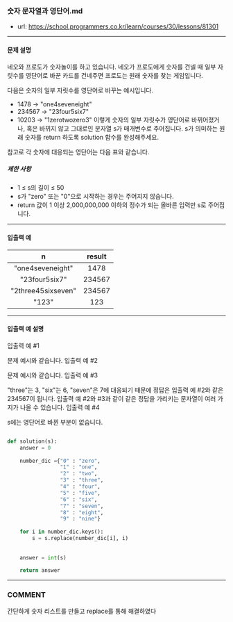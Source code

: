 ### 숫자 문자열과 영단어.md

 - url: https://school.programmers.co.kr/learn/courses/30/lessons/81301
 
 --------
 
#### 문제 설명
네오와 프로도가 숫자놀이를 하고 있습니다. 네오가 프로도에게 숫자를 건넬 때 일부 자릿수를 영단어로 바꾼 카드를 건네주면 프로도는 원래 숫자를 찾는 게임입니다.

다음은 숫자의 일부 자릿수를 영단어로 바꾸는 예시입니다.

 - 1478 → "one4seveneight"
 - 234567 → "23four5six7"
 - 10203 → "1zerotwozero3"
이렇게 숫자의 일부 자릿수가 영단어로 바뀌어졌거나, 혹은 바뀌지 않고 그대로인 문자열 s가 매개변수로 주어집니다. s가 의미하는 원래 숫자를 return 하도록 solution 함수를 완성해주세요.

참고로 각 숫자에 대응되는 영단어는 다음 표와 같습니다.

##### 제한 사항
 - 1 ≤ s의 길이 ≤ 50
 - s가 "zero" 또는 "0"으로 시작하는 경우는 주어지지 않습니다.
 - return 값이 1 이상 2,000,000,000 이하의 정수가 되는 올바른 입력만 s로 주어집니다.
 
--------
 
#### 입출력 예
|n|result|
|:---:|:---:|
|"one4seveneight"|1478|
|"23four5six7"|234567|
|"2three45sixseven"|234567|
|"123"|123|
 
--------

#### 입출력 예 설명
입출력 예 #1

문제 예시와 같습니다.
입출력 예 #2

문제 예시와 같습니다.
입출력 예 #3

"three"는 3, "six"는 6, "seven"은 7에 대응되기 때문에 정답은 입출력 예 #2와 같은 234567이 됩니다.
입출력 예 #2와 #3과 같이 같은 정답을 가리키는 문자열이 여러 가지가 나올 수 있습니다.
입출력 예 #4

s에는 영단어로 바뀐 부분이 없습니다.

```python

def solution(s):
    answer = 0
    
    number_dic ={"0" : "zero", 
                 "1" : "one", 
                 "2" : "two",
                 "3" : "three",
                 "4" : "four",
                 "5" : "five",
                 "6" : "six",
                 "7" : "seven",
                 "8" : "eight",
                 "9" : "nine"}
    
    for i in number_dic.keys():
        s = s.replace(number_dic[i], i)
    
    
    answer = int(s)
    
    return answer

```

------
### COMMENT
간단하게 숫자 리스트를 만들고 replace를 통해 해결하였다

